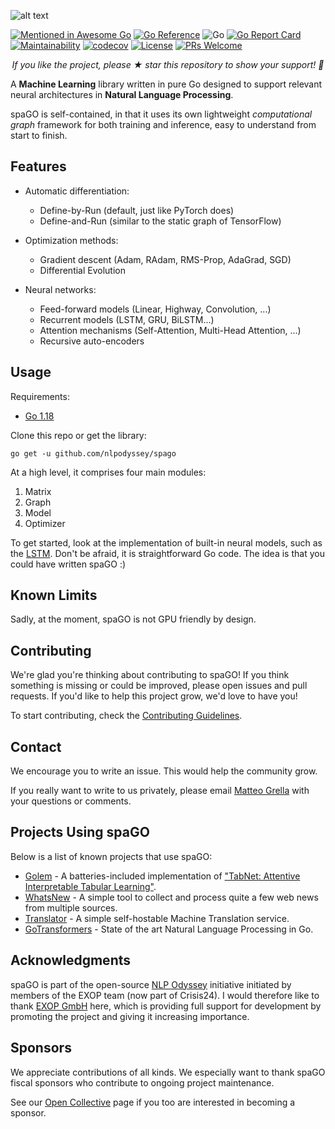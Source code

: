 ![alt text](https://raw.githubusercontent.com/nlpodyssey/spago/main/assets/spago_logo.png)

[![Mentioned in Awesome Go](https://awesome.re/mentioned-badge.svg)](https://github.com/avelino/awesome-go)
[![Go Reference](https://pkg.go.dev/badge/github.com/nlpodyssey/spago/.svg)](https://pkg.go.dev/github.com/nlpodyssey/spago/)
![Go](https://github.com/nlpodyssey/spago/workflows/Go/badge.svg?branch=master)
[![Go Report Card](https://goreportcard.com/badge/github.com/nlpodyssey/spago)](https://goreportcard.com/report/github.com/nlpodyssey/spago)
[![Maintainability](https://api.codeclimate.com/v1/badges/be7350d3eb1a6a8aa503/maintainability)](https://codeclimate.com/github/nlpodyssey/spago/maintainability)
[![codecov](https://codecov.io/gh/nlpodyssey/spago/branch/main/graph/badge.svg)](https://codecov.io/gh/nlpodyssey/spago)
[![License](https://img.shields.io/badge/License-BSD%202--Clause-orange.svg)](https://opensource.org/licenses/BSD-2-Clause)
[![PRs Welcome](https://img.shields.io/badge/PRs-welcome-brightgreen.svg?style=flat-square)](http://makeapullrequest.com)

<p align="center"><i>If you like the project, please ★ star this repository to show your support! 🤩</i></p>

A **Machine Learning** library written in pure Go designed to support relevant neural architectures in **Natural
Language Processing**.

spaGO is self-contained, in that it uses its own lightweight *computational graph* framework for both training and
inference, easy to understand from start to finish.

## Features

- Automatic differentiation:
    - Define-by-Run (default, just like PyTorch does)
    - Define-and-Run (similar to the static graph of TensorFlow)

- Optimization methods:
    - Gradient descent (Adam, RAdam, RMS-Prop, AdaGrad, SGD)
    - Differential Evolution

- Neural networks:
    - Feed-forward models (Linear, Highway, Convolution, ...)
    - Recurrent models (LSTM, GRU, BiLSTM...)
    - Attention mechanisms (Self-Attention, Multi-Head Attention, ...)
    - Recursive auto-encoders

## Usage

Requirements:

* [Go 1.18](https://golang.org/dl/)

Clone this repo or get the library:

```console
go get -u github.com/nlpodyssey/spago
```

At a high level, it comprises four main modules:

1. Matrix
2. Graph
3. Model
4. Optimizer

To get started, look at the implementation of built-in neural models, such as
the [LSTM](https://github.com/nlpodyssey/spago/blob/main/nn/recurrent/lstm/lstm.go). Don't be afraid, it is
straightforward Go code. The idea is that you could have written spaGO :)

## Known Limits

Sadly, at the moment, spaGO is not GPU friendly by design.

## Contributing

We're glad you're thinking about contributing to spaGO! If you think something is missing or could be improved, please
open issues and pull requests. If you'd like to help this project grow, we'd love to have you!

To start contributing, check
the [Contributing Guidelines](https://github.com/nlpodyssey/spago/blob/main/CONTRIBUTING.md).

## Contact

We encourage you to write an issue. This would help the community grow.

If you really want to write to us privately, please email [Matteo Grella](mailto:matteogrella@gmail.com) with your
questions or comments.

## Projects Using spaGO

Below is a list of known projects that use spaGO:

* [Golem](https://github.com/kirasystems/golem) - A batteries-included implementation
  of ["TabNet: Attentive Interpretable Tabular Learning"](https://arxiv.org/abs/1908.07442).
* [WhatsNew](https://github.com/SpecializedGeneralist/whatsnew/) - A simple tool to collect and process quite a few web
  news from multiple sources.
* [Translator](https://github.com/SpecializedGeneralist/translator) - A simple self-hostable Machine Translation
  service.
* [GoTransformers](https://github.com/nlpodyssey/gotransformers) - State of the art Natural Language Processing in Go.

## Acknowledgments

spaGO is part of the open-source [NLP Odyssey](https://github.com/nlpodyssey) initiative
initiated by members of the EXOP team (now part of Crisis24). I would therefore like to thank [EXOP GmbH](https://www.exop-group.com/en/) here,
which is providing full support for development by promoting the project and giving it increasing importance.

## Sponsors

We appreciate contributions of all kinds. We especially want to thank spaGO fiscal sponsors who contribute to ongoing
project maintenance.

See our [Open Collective](https://opencollective.com/nlpodyssey/contribute) page if you too are interested in becoming a sponsor.
